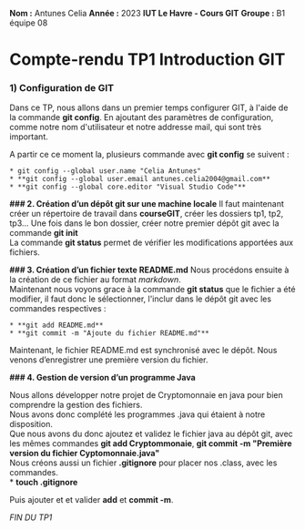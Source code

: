 **Nom :** Antunes Celia        **Année :** 2023         **IUT Le Havre - Cours GIT**
**Groupe :** B1 équipe 08


# Compte-rendu TP1 Introduction GIT


### 1) Configuration de GIT
Dans ce TP, nous allons dans un premier temps configurer GIT, à l'aide de la commande **git config**. En ajoutant des paramètres de configuration, comme notre nom d'utilisateur et notre addresse mail, qui sont très important.

A partir ce ce moment la, plusieurs commande avec **git config** se suivent :

    * git config --global user.name "Celia Antunes"
    * **git config --global user.email antunes.celia2004@gmail.com**
    * **git config --global core.editor "Visual Studio Code"**

**### 2. Création d’un dépôt git sur une machine locale**
Il faut maintenant créer un répertoire de travail dans **courseGIT**, créer les dossiers tp1, tp2, tp3...
Une fois dans le bon dossier, créer notre premier dépôt git avec la commande **git init**   
La commande **git status** permet de vérifier les modifications apportées aux fichiers.  

**### 3. Création d’un fichier texte README.md**
Nous procédons ensuite à la création de ce fichier au format *markdown*.   
Maintenant nous voyons grace à la commande **git status** que le fichier a été modifier, il faut donc le sélectionner, l'inclur dans le dépôt git avec les commandes respectives : 

    * **git add README.md**
    * **git commit -m "Ajoute du fichier README.md"**
Maintenant, le fichier README.md est synchronisé avec le dépôt. Nous venons d’enregistrer une première version du fichier.

**### 4. Gestion de version d’un programme Java**

Nous allons développer notre projet de Cryptomonnaie en java pour bien comprendre la gestion des fichiers.  
Nous avons donc complété les programmes .java qui étaient à notre disposition.  
Que nous avons du donc ajoutez et validez le fichier java au dépôt git, avec les mêmes commandes **git add Cryptommonaie**, **git commit -m "Première version du fichier Cyptomonnaie.java"**  
Nous créons aussi un fichier **.gitignore** pour placer nos .class, avec les commandes.  
    * **touch .gitignore**

Puis ajouter et et valider **add** et **commit -m**.

*FIN DU TP1*